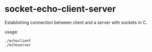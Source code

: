 # socket-echo-client-server
Establishing connection between client and a server with sockets in C.

usage:
```
./echoclient
./echoserver
```

